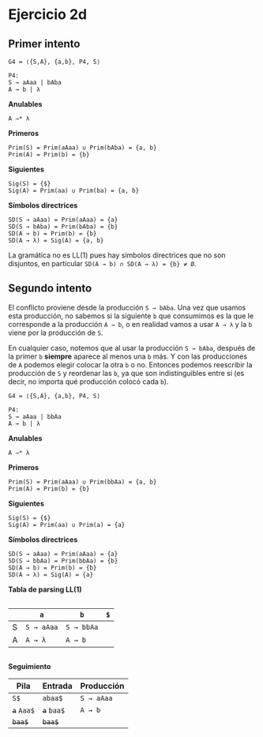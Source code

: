 # Ejercicio 2d

## Primer intento

```
G4 = ⟨{S,A}, {a,b}, P4, S⟩

P4:
S → aAaa | bAba
A → b | λ
```

**Anulables**

```
A ⇒* λ
```

**Primeros**

```
Prim(S) = Prim(aAaa) ∪ Prim(bAba) = {a, b}
Prim(A) = Prim(b) = {b}
```

**Siguientes**

```
Sig(S) = {$}
Sig(A) = Prim(aa) ∪ Prim(ba) = {a, b}
```

**Símbolos directrices**

```
SD(S → aAaa) = Prim(aAaa) = {a}
SD(S → bAba) = Prim(bAba) = {b}
SD(A → b) = Prim(b) = {b}
SD(A → λ) = Sig(A) = {a, b}
```

La gramática no es LL(1) pues hay símbolos directrices que no son disjuntos, en particular `SD(A → b) ∩ SD(A → λ) = {b} ≠ Ø`.

## Segundo intento

El conflicto proviene desde la producción `S → bAba`. Una vez que usamos esta producción, no sabemos si la siguiente `b` que consumimos es la que le corresponde a la producción `A → b`, o en realidad vamos a usar `A → λ` y la `b` viene por la producción de `S`.

En cualquier caso, notemos que al usar la producción `S → bAba`, después de la primer `b` **siempre** aparece al menos una `b` más. Y con las producciones de `A` podemos elegir colocar la otra `b` o no. Entonces podemos reescribir la producción de `S` y reordenar las `b`, ya que son indistinguibles entre sí (es decir, no importa qué producción colocó cada `b`).

```
G4 = ⟨{S,A}, {a,b}, P4, S⟩

P4:
S → aAaa | bbAa
A → b | λ
```

**Anulables**

```
A ⇒* λ
```

**Primeros**

```
Prim(S) = Prim(aAaa) ∪ Prim(bbAa) = {a, b}
Prim(A) = Prim(b) = {b}
```

**Siguientes**

```
Sig(S) = {$}
Sig(A) = Prim(aa) ∪ Prim(a) = {a}
```

**Símbolos directrices**

```
SD(S → aAaa) = Prim(aAaa) = {a}
SD(S → bbAa) = Prim(bbAa) = {b}
SD(A → b) = Prim(b) = {b}
SD(A → λ) = Sig(A) = {a}
```

**Tabla de parsing LL(1)**

<div style="overflow-x:scroll; white-space: nowrap;">

||`a`|`b`|`$`|
|-|-|-|-|
|S|`S → aAaa`|`S → bbAa`||
|A|`A → λ`|`A → b`||

</div>

**Seguimiento**

| Pila | Entrada | Producción |
|-|-|-|
|`S$`|`abaa$`|`S → aAaa`|
|~~`a`~~ `Aaa$`|~~`a`~~ `baa$`|`A → b`|
|~~`baa$`~~|~~`baa$`~~||
